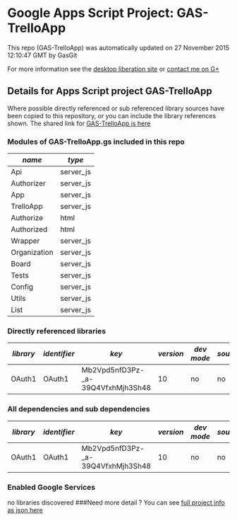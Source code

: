 # Google Apps Script Project: GAS-TrelloApp
This repo (GAS-TrelloApp) was automatically updated on 27 November 2015 12:10:47 GMT by GasGit

For more information see the [desktop liberation site](http://ramblings.mcpher.com/Home/excelquirks/drivesdk/gettinggithubready "desktop liberation") or [contact me on G+](https://plus.google.com/+BruceMcpherson "Bruce McPherson - GDE")
## Details for Apps Script project GAS-TrelloApp
Where possible directly referenced or sub referenced library sources have been copied to this repository, or you can include the library references shown. 
The shared link for [GAS-TrelloApp is here](https://script.google.com/d/1DExEOBDdhfkLw4qpD0V5bxOxc0REjCbr4lGuf8qAa7P-DP8kkCf7VV-_/edit?usp=sharing "open in the GAS IDE")

### Modules of GAS-TrelloApp.gs included in this repo
*name*|*type*
--- | --- 
Api| server_js
Authorizer| server_js
App| server_js
TrelloApp| server_js
Authorize| html
Authorized| html
Wrapper| server_js
Organization| server_js
Board| server_js
Tests| server_js
Config| server_js
Utils| server_js
List| server_js
### Directly referenced libraries
*library*|*identifier*|*key*|*version*|*dev mode*|*source*|
--- | --- | --- | --- | --- | --- 
OAuth1| OAuth1|Mb2Vpd5nfD3Pz-_a-39Q4VfxhMjh3Sh48|10|no|no
### All dependencies and sub dependencies
*library*|*identifier*|*key*|*version*|*dev mode*|*source*|
--- | --- | --- | --- | --- | --- 
OAuth1| OAuth1|Mb2Vpd5nfD3Pz-_a-39Q4VfxhMjh3Sh48|10|no|no
### Enabled Google Services
no libraries discovered
###Need more detail ?
You can see [full project info as json here](info.json)
